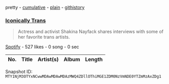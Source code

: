 pretty - [cumulative](/playlists/cumulative/37i9dQZF1DXdWPvraqd9Z2.md) - [plain](/playlists/plain/37i9dQZF1DXdWPvraqd9Z2) - [githistory](https://github.githistory.xyz/mackorone/spotify-playlist-archive/blob/main/playlists/plain/37i9dQZF1DXdWPvraqd9Z2)

### [Iconically Trans](https://open.spotify.com/playlist/37i9dQZF1DXdWPvraqd9Z2)

> Actress and activist Shakina Nayfack shares interviews with some of her favorite trans artists.

[Spotify](https://open.spotify.com/user/spotify) - 527 likes - 0 song - 0 sec

| No. | Title | Artist(s) | Album | Length |
|---|---|---|---|---|

Snapshot ID: `MTY1NjM3OTYxNCwwMDAwMDAwMDAzMWQ4ZDllOThiMGE1ZDM0NzVmNDE0YTZmMzAxZDg1`
